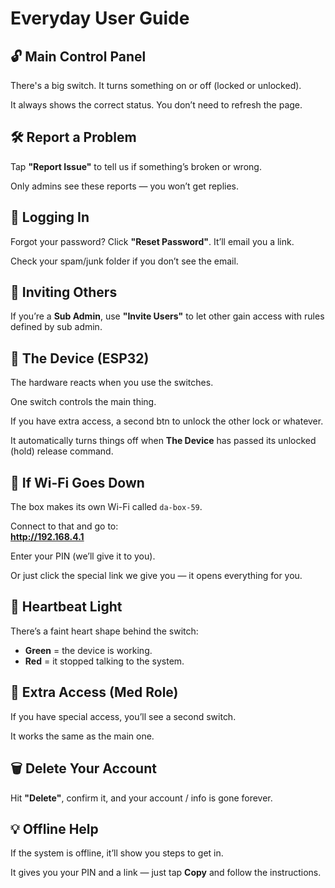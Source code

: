 # Everyday User Guide 

## 🔓 Main Control Panel
There's a big switch. It turns something on or off (locked or unlocked).

It always shows the correct status. You don’t need to refresh the page.

## 🛠️ Report a Problem
Tap **"Report Issue"** to tell us if something’s broken or wrong.

Only admins see these reports — you won’t get replies.

## 🔐 Logging In
Forgot your password? Click **"Reset Password"**. It’ll email you a link.

Check your spam/junk folder if you don’t see the email.


## 👥 Inviting Others
If you’re a **Sub Admin**, use **"Invite Users"** to let other gain access with rules defined by sub admin.

## 📲 The Device (ESP32)
The hardware reacts when you use the switches.

One switch controls the main thing.

If you have extra access, a second btn to unlock the other lock or whatever. 

It automatically turns things off when **The Device** has passed its unlocked (hold) release command.

## 📡 If Wi-Fi Goes Down
The box makes its own Wi-Fi called `da-box-59`.

Connect to that and go to:  
**http://192.168.4.1**

Enter your PIN (we’ll give it to you).

Or just click the special link we give you — it opens everything for you.

## 💚 Heartbeat Light
There’s a faint heart shape behind the switch:

- **Green** = the device is working.
- **Red** = it stopped talking to the system.

## 🧪 Extra Access (Med Role)
If you have special access, you’ll see a second switch.

It works the same as the main one.

## 🗑️ Delete Your Account

Hit **"Delete"**, confirm it, and your account / info is gone forever.

## 💡 Offline Help
If the system is offline, it’ll show you steps to get in.

It gives you your PIN and a link — just tap **Copy** and follow the instructions.
